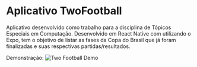 # Aplicativo TwoFootball

Aplicativo desenvolvido como trabalho para a disciplina de Tópicos Especiais em Computação. Desenvolvido em React Native com utilizando o Expo, tem o objetivo de listar as fases da Copa do Brasil que já foram finalizadas e suas respectivas partidas/resultados.

Demonstraçâo: 
![Two Football Demo](src/img/demo.gif)
